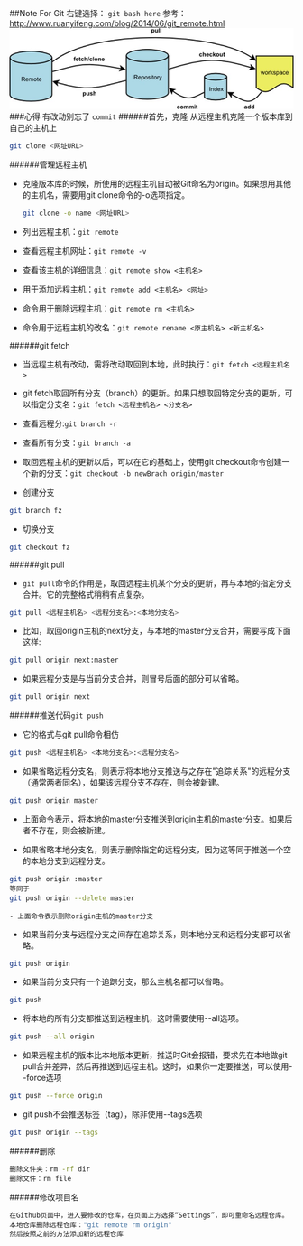 ##Note For Git
右键选择： `git bash here`
参考：http://www.ruanyifeng.com/blog/2014/06/git_remote.html
![theory](./img/theory.jpg)
###心得
有改动别忘了 `commit`
######首先，克隆
从远程主机克隆一个版本库到自己的主机上
```bash
git clone <网址URL>
```
######管理远程主机
- 克隆版本库的时候，所使用的远程主机自动被Git命名为origin。如果想用其他的主机名，需要用git clone命令的-o选项指定。
  ```bash
  git clone -o name <网址URL>
  ```

- 列出远程主机：`git remote`

- 查看远程主机网址：`git remote -v`

- 查看该主机的详细信息：`git remote show <主机名>`

- 用于添加远程主机：`git remote add <主机名> <网址>`

- 命令用于删除远程主机：`git remote rm <主机名>`

- 命令用于远程主机的改名：`git remote rename <原主机名> <新主机名>`

######git fetch
- 当远程主机有改动，需将改动取回到本地，此时执行：`git fetch <远程主机名>`

- git fetch取回所有分支（branch）的更新。如果只想取回特定分支的更新，可以指定分支名：`git fetch <远程主机名> <分支名>`

- 查看远程分:`git branch -r`

- 查看所有分支：`git branch -a`

- 取回远程主机的更新以后，可以在它的基础上，使用git checkout命令创建一个新的分支：`git checkout -b newBrach origin/master`

- 创建分支
 ```bash
 git branch fz
 ```

- 切换分支
 ```bash
 git checkout fz
 ```

######git pull
- `git pull`命令的作用是，取回远程主机某个分支的更新，再与本地的指定分支合并。它的完整格式稍稍有点复杂。
```bash
git pull <远程主机名> <远程分支名>:<本地分支名>
```
- 比如，取回origin主机的next分支，与本地的master分支合并，需要写成下面这样:
 ```bash
 git pull origin next:master
 ```

- 如果远程分支是与当前分支合并，则冒号后面的部分可以省略。

 ```bash
 git pull origin next
 ```

######推送代码`git push`
- 它的格式与git pull命令相仿
 ```bash
 git push <远程主机名> <本地分支名>:<远程分支名>
 ```

- 如果省略远程分支名，则表示将本地分支推送与之存在"追踪关系"的远程分支（通常两者同名），如果该远程分支不存在，则会被新建。
 ```bash
 git push origin master
 ```

   - 上面命令表示，将本地的master分支推送到origin主机的master分支。如果后者不存在，则会被新建。

- 如果省略本地分支名，则表示删除指定的远程分支，因为这等同于推送一个空的本地分支到远程分支。

 ```bash
 git push origin :master
 等同于
 git push origin --delete master
 ```

    - 上面命令表示删除origin主机的master分支

- 如果当前分支与远程分支之间存在追踪关系，则本地分支和远程分支都可以省略。

 ```bash
 git push origin
 ```

- 如果当前分支只有一个追踪分支，那么主机名都可以省略。

 ```bash
 git push
 ```

- 将本地的所有分支都推送到远程主机，这时需要使用--all选项。

 ```bash
 git push --all origin
 ```

- 如果远程主机的版本比本地版本更新，推送时Git会报错，要求先在本地做git pull合并差异，然后再推送到远程主机。这时，如果你一定要推送，可以使用--force选项

 ```bash
 git push --force origin
 ```

- git push不会推送标签（tag），除非使用--tags选项

 ```bash
 git push origin --tags
 ```

######删除
```bash
删除文件夹：rm -rf dir
删除文件：rm file
```

######修改项目名
```bash
在Github页面中，进入要修改的仓库，在页面上方选择“Settings”，即可重命名远程仓库。
本地仓库删除远程仓库："git remote rm origin"
然后按照之前的方法添加新的远程仓库
```

